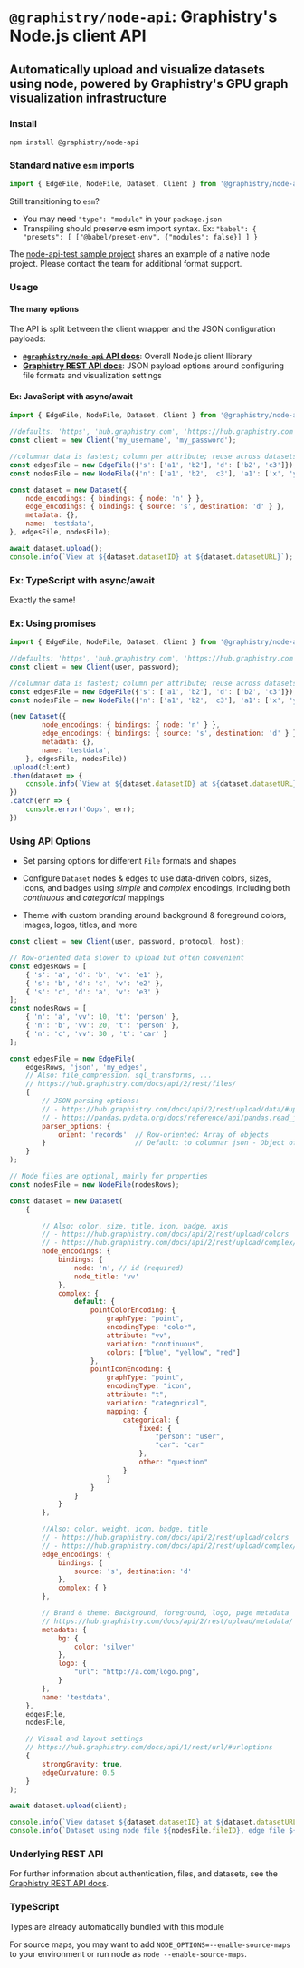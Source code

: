 # `@graphistry/node-api`: Graphistry's Node.js client API

## Automatically upload and visualize datasets using node, powered by Graphistry's GPU graph visualization infrastructure

### Install

`npm install @graphistry/node-api`

### Standard native `esm` imports

```javascript
import { EdgeFile, NodeFile, Dataset, Client } from '@graphistry/node-api';
```

Still transitioning to `esm`?

* You may need `"type": "module"` in your `package.json`
* Transpiling should preserve esm import syntax. Ex: `"babel": { "presets": [ ["@babel/preset-env", {"modules": false}] ] }`

The [node-api-test sample project](https://github.com/graphistry/graphistry-js/tree/master/projects/node-api) shares an example of a native node project. Please contact the team for additional format support.


### Usage

#### The many options

The API is split between the client wrapper and the JSON configuration payloads:

* **[`@graphistry/node-api` API docs](https://graphistry.github.io/graphistry-js/node-tsdocs/)**: Overall Node.js client llibrary
* **[Graphistry REST API docs](https://hub.graphistry.com/docs/api/)**: JSON payload options around configuring file formats and visualization settings

#### Ex: JavaScript with async/await

```javascript
import { EdgeFile, NodeFile, Dataset, Client } from '@graphistry/node-api';

//defaults: 'https', 'hub.graphistry.com', 'https://hub.graphistry.com'
const client = new Client('my_username', 'my_password');

//columnar data is fastest; column per attribute; reuse across datasets
const edgesFile = new EdgeFile({'s': ['a1', 'b2'], 'd': ['b2', 'c3']});
const nodesFile = new NodeFile({'n': ['a1', 'b2', 'c3'], 'a1': ['x', 'y', 'z']});

const dataset = new Dataset({
    node_encodings: { bindings: { node: 'n' } },
    edge_encodings: { bindings: { source: 's', destination: 'd' } },
    metadata: {},
    name: 'testdata',
}, edgesFile, nodesFile);

await dataset.upload();
console.info(`View at ${dataset.datasetID} at ${dataset.datasetURL}`);
```

### Ex: TypeScript with async/await

Exactly the same!

### Ex: Using promises

```javascript
import { EdgeFile, NodeFile, Dataset, Client } from '@graphistry/node-api';

//defaults: 'https', 'hub.graphistry.com', 'https://hub.graphistry.com'
const client = new Client(user, password);

//columnar data is fastest; column per attribute; reuse across datasets
const edgesFile = new EdgeFile({'s': ['a1', 'b2'], 'd': ['b2', 'c3']});
const nodesFile = new NodeFile({'n': ['a1', 'b2', 'c3'], 'a1': ['x', 'y', 'z']});

(new Dataset({
        node_encodings: { bindings: { node: 'n' } },
        edge_encodings: { bindings: { source: 's', destination: 'd' } },
        metadata: {},
        name: 'testdata',
    }, edgesFile, nodesFile))
.upload(client)
.then(dataset => {
    console.info(`View at ${dataset.datasetID} at ${dataset.datasetURL}`);
})
.catch(err => {
    console.error('Oops', err);
})
```

### Using API Options

* Set parsing options for different `File` formats and shapes

* Configure `Dataset` nodes &amp; edges to use data-driven colors, sizes, icons, and badges using *simple* and *complex* encodings, including both *continuous* and *categorical* mappings

* Theme with custom branding around background &amp; foreground colors, images, logos, titles, and more



```javascript
const client = new Client(user, password, protocol, host);

// Row-oriented data slower to upload but often convenient
const edgesRows = [
    { 's': 'a', 'd': 'b', 'v': 'e1' },
    { 's': 'b', 'd': 'c', 'v': 'e2' },
    { 's': 'c', 'd': 'a', 'v': 'e3' }
];
const nodesRows = [
    { 'n': 'a', 'vv': 10, 't': 'person' },
    { 'n': 'b', 'vv': 20, 't': 'person' },
    { 'n': 'c', 'vv': 30 , 't': 'car' }
];

const edgesFile = new EdgeFile(
    edgesRows, 'json', 'my_edges',
    // Also: file_compression, sql_transforms, ...
    // https://hub.graphistry.com/docs/api/2/rest/files/
    {
        // JSON parsing options:
        // - https://hub.graphistry.com/docs/api/2/rest/upload/data/#uploadjson2
        // - https://pandas.pydata.org/docs/reference/api/pandas.read_json.html
        parser_options: {
            orient: 'records'  // Row-oriented: Array of objects
        }                      // Default: to columnar json - Object of arrays
    }
);

// Node files are optional, mainly for properties
const nodesFile = new NodeFile(nodesRows);

const dataset = new Dataset(
    {

        // Also: color, size, title, icon, badge, axis
        // - https://hub.graphistry.com/docs/api/2/rest/upload/colors
        // - https://hub.graphistry.com/docs/api/2/rest/upload/complex/
        node_encodings: {
            bindings: {
                node: 'n', // id (required)
                node_title: 'vv'
            },
            complex: {
                default: {
                    pointColorEncoding: {
                        graphType: "point",
                        encodingType: "color",
                        attribute: "vv",
                        variation: "continuous",
                        colors: ["blue", "yellow", "red"]
                    },
                    pointIconEncoding: {
                        graphType: "point",
                        encodingType: "icon",
                        attribute: "t",
                        variation: "categorical",
                        mapping: {
                            categorical: {
                                fixed: {
                                    "person": "user",
                                    "car": "car"
                                },
                                other: "question"
                            }
                        }
                    }
                }
            }
        },

        //Also: color, weight, icon, badge, title
        // - https://hub.graphistry.com/docs/api/2/rest/upload/colors
        // - https://hub.graphistry.com/docs/api/2/rest/upload/complex/
        edge_encodings: {
            bindings: {
                source: 's', destination: 'd'
            },
            complex: { }
        },

        // Brand & theme: Background, foreground, logo, page metadata
        // https://hub.graphistry.com/docs/api/2/rest/upload/metadata/
        metadata: {
            bg: {
                color: 'silver'
            },
            logo: {
                "url": "http://a.com/logo.png",
            }
        },
        name: 'testdata',
    },
    edgesFile,
    nodesFile,

    // Visual and layout settings
    // https://hub.graphistry.com/docs/api/1/rest/url/#urloptions
    {
        strongGravity: true,
        edgeCurvature: 0.5
    }
);

await dataset.upload(client);

console.info(`View dataset ${dataset.datasetID} at ${dataset.datasetURL}`);
console.info(`Dataset using node file ${nodesFile.fileID}, edge file ${edgesFile.fileID}`);
```

### Underlying REST API

For further information about authentication, files, and datasets, see the [Graphistry REST API docs](https://hub.graphistry.com/docs/api/).

### TypeScript

Types are already automatically bundled with this module

For source maps, you may want to add `NODE_OPTIONS=--enable-source-maps` to your environment or run node as `node --enable-source-maps`.
